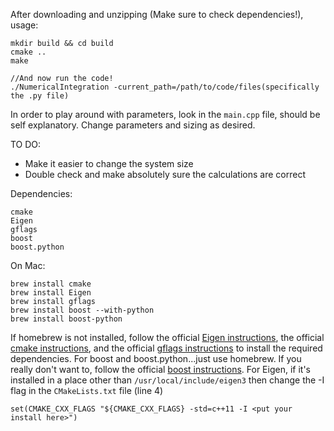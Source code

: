 After downloading and unzipping (Make sure to check dependencies!), usage:

```
mkdir build && cd build
cmake ..
make

//And now run the code!
./NumericalIntegration -current_path=/path/to/code/files(specifically the .py file)
```

In order to play around with parameters, look in the `main.cpp` file,
should be self explanatory.  Change parameters and sizing as desired.

TO DO:
* Make it easier to change the system size
* Double check and make absolutely sure the calculations are correct



Dependencies:
```
cmake
Eigen
gflags
boost
boost.python
```

On Mac:
```
brew install cmake
brew install Eigen
brew install gflags
brew install boost --with-python
brew install boost-python
```

If homebrew is not installed, follow the official [Eigen instructions](http://eigen.tuxfamily.org/index.php?title=Main_Page#Download),
the official [cmake instructions](https://cmake.org/install/),
and the official [gflags instructions](https://gflags.github.io/gflags/) to install
the required dependencies.  For boost and boost.python...just use homebrew.  If you really
don't want to, follow the official [boost instructions](http://www.boost.org/doc/libs/1_61_0/more/getting_started/unix-variants.html).
  For Eigen, if it's installed in a place other than `/usr/local/include/eigen3` then change the -I flag in the `CMakeLists.txt` file (line 4)

`set(CMAKE_CXX_FLAGS "${CMAKE_CXX_FLAGS} -std=c++11 -I <put your install here>")`

